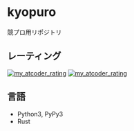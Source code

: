 # kyopuro
競プロ用リポジトリ

## レーティング
[![my_atcoder_rating](https://badgen.org/img/atcoder/Powell/rating/algorithm?style=flat)](https://atcoder.jp/users/powell)
[![my_atcoder_rating](https://badgen.org/img/atcoder/Powell/rating/heuristic?style=flat)](https://atcoder.jp/users/powell?contestType=heuristic)

<!-- ![performance](images/performance_20221106.png) -->


## 言語
- Python3, PyPy3
- Rust
